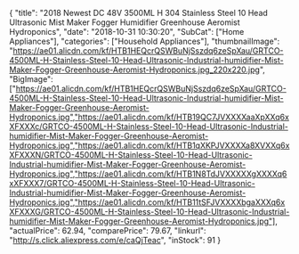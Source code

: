 {
	"title": "2018 Newest  DC 48V 3500ML H 304 Stainless Steel 10 Head Ultrasonic Mist Maker Fogger Humidifier Greenhouse Aeromist Hydroponics",
	"date": "2018-10-31 10:30:20",
	"SubCat": ["Home Appliances"],
	"categories": ["Household Appliances"],
	"thumbnailImage": "https://ae01.alicdn.com/kf/HTB1HEQcrQSWBuNjSszdq6zeSpXau/GRTCO-4500ML-H-Stainless-Steel-10-Head-Ultrasonic-Industrial-humidifier-Mist-Maker-Fogger-Greenhouse-Aeromist-Hydroponics.jpg_220x220.jpg",
	"BigImage": ["https://ae01.alicdn.com/kf/HTB1HEQcrQSWBuNjSszdq6zeSpXau/GRTCO-4500ML-H-Stainless-Steel-10-Head-Ultrasonic-Industrial-humidifier-Mist-Maker-Fogger-Greenhouse-Aeromist-Hydroponics.jpg","https://ae01.alicdn.com/kf/HTB19QC7JVXXXXaaXpXXq6xXFXXXc/GRTCO-4500ML-H-Stainless-Steel-10-Head-Ultrasonic-Industrial-humidifier-Mist-Maker-Fogger-Greenhouse-Aeromist-Hydroponics.jpg","https://ae01.alicdn.com/kf/HTB1qXKPJVXXXXa8XVXXq6xXFXXXN/GRTCO-4500ML-H-Stainless-Steel-10-Head-Ultrasonic-Industrial-humidifier-Mist-Maker-Fogger-Greenhouse-Aeromist-Hydroponics.jpg","https://ae01.alicdn.com/kf/HTB1N8TdJVXXXXXgXXXXq6xXFXXX7/GRTCO-4500ML-H-Stainless-Steel-10-Head-Ultrasonic-Industrial-humidifier-Mist-Maker-Fogger-Greenhouse-Aeromist-Hydroponics.jpg","https://ae01.alicdn.com/kf/HTB11tSFJVXXXXbgaXXXq6xXFXXXG/GRTCO-4500ML-H-Stainless-Steel-10-Head-Ultrasonic-Industrial-humidifier-Mist-Maker-Fogger-Greenhouse-Aeromist-Hydroponics.jpg"],
	"actualPrice": 62.94,
	"comparePrice": 79.67,
	"linkurl": "http://s.click.aliexpress.com/e/caQjTeac",
	"inStock": 91
}
